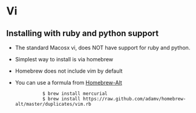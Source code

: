 # Vi
## Installing with ruby and python support

- The standard Macosx vi, does NOT have support for ruby and python.
- Simplest way to install is via homebrew
- Homebrew does not include vim by default
- You can use a formula from [Homebrew-Alt](https://github.com/adamv/homebrew-alt/blob/master/duplicates/vim.rb)

                $ brew install mercurial
                $ brew install https://raw.github.com/adamv/homebrew-alt/master/duplicates/vim.rb
